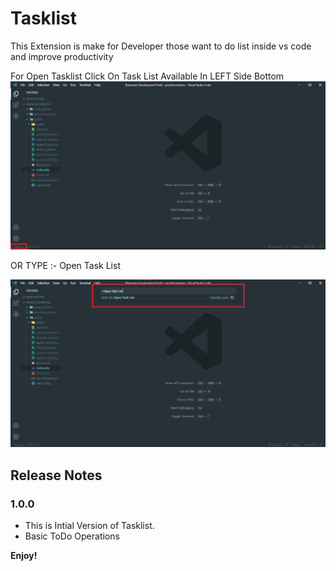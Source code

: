 
# Tasklist

This Extension is make for Developer those want to do list inside vs code and improve productivity

For Open Tasklist Click On Task List Available In LEFT Side Bottom 
![How To Open Image 1](https://raw.githubusercontent.com/Harshil-Kaneria/VS-Code-Tasklist/main/img/tl1.png)

OR TYPE :- Open Task List

![How To Open Image 2](https://raw.githubusercontent.com/Harshil-Kaneria/VS-Code-Tasklist/main/img/tl2.png)


## Release Notes

### 1.0.0
- This is Intial Version of Tasklist.
- Basic ToDo Operations

**Enjoy!**
